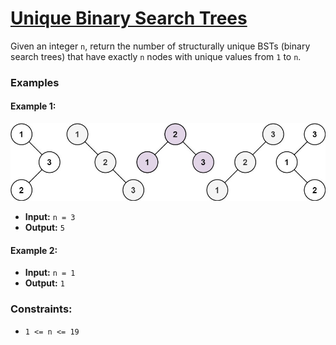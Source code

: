 # [Unique Binary Search Trees](https://leetcode.com/problems/unique-binary-search-trees/description/)

Given an integer `n`, return the number of structurally unique BSTs (binary search trees) that have exactly `n` nodes with unique values from `1` to `n`.

### Examples

#### Example 1:
![Example 1 Graph](../../Image/96.png)
- **Input:** `n = 3`
- **Output:** `5`

#### Example 2:
- **Input:** `n = 1`
- **Output:** `1`

### Constraints:
- `1 <= n <= 19`
